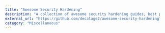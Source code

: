```yaml
---
title: "Awesome Security Hardening"
description: "A collection of awesome security hardening guides, best practices, checklists, benchmarks, tools and other resources."
external_url: "https://github.com/decalage2/awesome-security-hardening"
category: "Miscellaneous"
---
```

